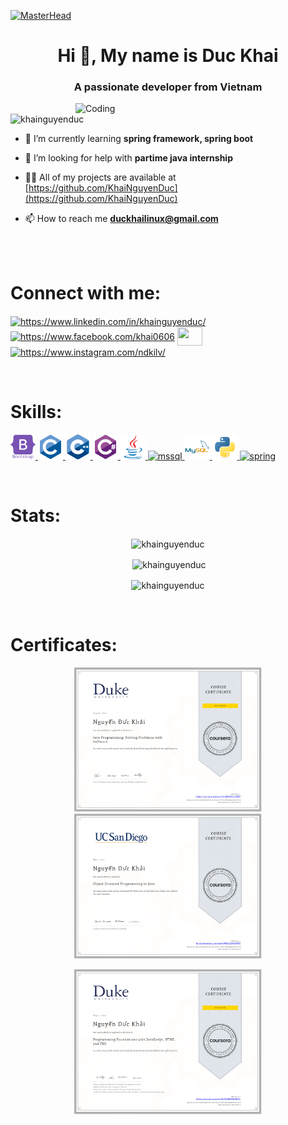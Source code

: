 [![MasterHead](https://previews.123rf.com/images/karpenkoilia/karpenkoilia1806/karpenkoilia180600011/102988806-vector-line-web-concept-for-programming-linear-web-banner-for-coding-.jpg)](https://rishavchanda.io)
<h1 align="center">Hi 👋, My name is Duc Khai</h1>
<h3 align="center">A passionate developer from Vietnam</h3>
<img align ="right" alt = "Coding" width="400" src="https://camo.githubusercontent.com/e278cbf655da98c004011927c9b4ef9ace0e73c9b8a41892b778bbe03c045379/68747470733a2f2f637373706f696e743130312e636f6d2f77702d636f6e74656e742f75706c6f6164732f323032302f31302f446576656c6f7065722d6f6e2d6c6170746f702e676966">
<p align="left"> <img src="https://komarev.com/ghpvc/?username=khainguyenduc&label=Profile%20views&color=0e75b6&style=flat" alt="khainguyenduc" /> </p>

- 🌱 I’m currently learning **spring framework, spring boot**

- 🤝 I’m looking for help with **partime java internship**

- 👨‍💻 All of my projects are available at [https://github.com/KhaiNguyenDuc](https://github.com/KhaiNguyenDuc)

- 📫 How to reach me **duckhailinux@gmail.com**


<br/>
<br/>
<h1 align="left">Connect with me:</h1>
<p align="left">
<a href="https://www.linkedin.com/in/khainguyenduc/" target="blank"><img align="center" src="https://raw.githubusercontent.com/rahuldkjain/github-profile-readme-generator/master/src/images/icons/Social/linked-in-alt.svg" alt="https://www.linkedin.com/in/khainguyenduc/" height="30" width="40" /></a>
<a href="https://www.facebook.com/khai0606" target="blank"><img align="center" src="https://raw.githubusercontent.com/rahuldkjain/github-profile-readme-generator/master/src/images/icons/Social/facebook.svg" alt="https://www.facebook.com/khai0606" height="30" width="40" /></a>
<a href="https://github.com/KhaiNguyenDuc" alt="Github" target="blank"><img align="center" src="https://raw.githubusercontent.com/rahuldkjain/github-profile-readme-generator/master/src/images/icons/Social/github.svg" height="30" width="40" /></a>
<a href="https://www.instagram.com/ndkilv/" target="blank"><img align="center" src="https://raw.githubusercontent.com/rahuldkjain/github-profile-readme-generator/master/src/images/icons/Social/instagram.svg" alt="https://www.instagram.com/ndkilv/" height="30" width="40" /></a>
</p>

<br/>
<h1 align="left">Skills:</h1>
<p align="left"> <a href="https://getbootstrap.com" target="_blank" rel="noreferrer"> <img src="https://raw.githubusercontent.com/devicons/devicon/master/icons/bootstrap/bootstrap-plain-wordmark.svg" alt="bootstrap" width="40" height="40"/> </a> <a href="https://www.cprogramming.com/" target="_blank" rel="noreferrer"> <img src="https://raw.githubusercontent.com/devicons/devicon/master/icons/c/c-original.svg" alt="c" width="40" height="40"/> </a> <a href="https://www.w3schools.com/cpp/" target="_blank" rel="noreferrer"> <img src="https://raw.githubusercontent.com/devicons/devicon/master/icons/cplusplus/cplusplus-original.svg" alt="cplusplus" width="40" height="40"/> </a> <a href="https://www.w3schools.com/cs/" target="_blank" rel="noreferrer"> <img src="https://raw.githubusercontent.com/devicons/devicon/master/icons/csharp/csharp-original.svg" alt="csharp" width="40" height="40"/> </a> <a href="https://www.java.com" target="_blank" rel="noreferrer"> <img src="https://raw.githubusercontent.com/devicons/devicon/master/icons/java/java-original.svg" alt="java" width="40" height="40"/> </a> <a href="https://www.microsoft.com/en-us/sql-server" target="_blank" rel="noreferrer"> <img src="https://www.svgrepo.com/show/303229/microsoft-sql-server-logo.svg" alt="mssql" width="40" height="40"/> </a> <a href="https://www.mysql.com/" target="_blank" rel="noreferrer"> <img src="https://raw.githubusercontent.com/devicons/devicon/master/icons/mysql/mysql-original-wordmark.svg" alt="mysql" width="40" height="40"/> </a> <a href="https://www.python.org" target="_blank" rel="noreferrer"> <img src="https://raw.githubusercontent.com/devicons/devicon/master/icons/python/python-original.svg" alt="python" width="40" height="40"/> </a> <a href="https://spring.io/" target="_blank" rel="noreferrer"> <img src="https://www.vectorlogo.zone/logos/springio/springio-icon.svg" alt="spring" width="40" height="40"/> </a> </p>

<br/>
<h1 align="left">Stats:</h1>
<p align="center"><img align="center" src="https://github-readme-stats.vercel.app/api/top-langs?username=khainguyenduc&show_icons=true&locale=en&layout=compact" alt="khainguyenduc" /></p>

<p align="center" >&nbsp;<img align="center" src="https://github-readme-stats.vercel.app/api?username=khainguyenduc&show_icons=true&locale=en" alt="khainguyenduc"/></p>

<p align="center"><img align="center" src="https://github-readme-streak-stats.herokuapp.com/?user=khainguyenduc&" alt="khainguyenduc" /></p>


<br/>
<h1 align="left">Certificates:</h1>
<p align="center">
  <a href="https://www.coursera.org/account/accomplishments/certificate/HB8KQNCC7Q9F">
    <img alt="Duke university java problem sovling skills" title="Java problem sovling skills" src="Certificates/Java-problem-sovling-skills.png" width="300px" />
  </a>
  <a href="https://www.coursera.org/account/accomplishments/certificate/WD25S8XXVNP2">
    <img alt="Object Oriented Programming in Java" title="Object Oriented Programming in Java" src="Certificates/Object-Oriented-Programming-in-Java.png" width="300px" />
  </a>
</p>
<p align="center">
  <a href="https://www.coursera.org/account/accomplishments/certificate/WDBXJQK2BCEL">
    <img alt="Programming Foundations with JavaScript, HTML and CSS" title="Programming Foundations with JavaScript, HTML and CSS" 
    src="Certificates/Programming-Foundations-with-JavaScript-HTML.png" width="300px" />
  </a>
</p>


